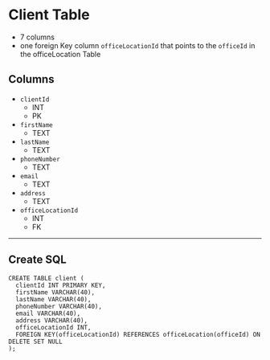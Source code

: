 # Client Table

- 7 columns
- one foreign Key column `officeLocationId` that points to the `officeId` in the officeLocation Table

## Columns
- `clientId`
  - INT
  - PK
- `firstName`
  - TEXT
- `lastName`
  - TEXT
- `phoneNumber`
  - TEXT
- `email`
  - TEXT
- `address`
  - TEXT
- `officeLocationId`
  - INT
  - FK

----


## Create SQL

```
CREATE TABLE client (
  clientId INT PRIMARY KEY,
  firstName VARCHAR(40),
  lastName VARCHAR(40),
  phoneNumber VARCHAR(40),
  email VARCHAR(40),
  address VARCHAR(40),
  officeLocationId INT,
  FOREIGN KEY(officeLocationId) REFERENCES officeLocation(officeId) ON DELETE SET NULL
);
```
